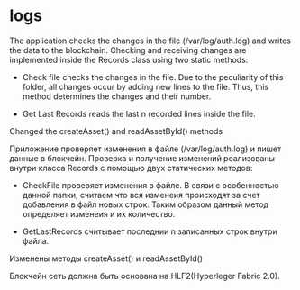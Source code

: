 
# logs

The application checks the changes in the file (/var/log/auth.log) and writes the data to the blockchain.
Checking and receiving changes are implemented inside the Records class using two static methods:

- Check file checks the changes in the file.
Due to the peculiarity of this folder, all changes occur by adding new lines to the file.
Thus, this method determines the changes and their number.

- Get Last Records reads the last n recorded lines inside the file.

Changed the createAsset() and readAssetById() methods

Приложение проверяет изменения в файле (/var/log/auth.log) и пишет данные в блокчейн. 
Проверка и получение изменений реализованы внутри класса Records с помощью двух статических методов:

- СheckFile проверяет изменения в файле. 
В связи с особенностью данной папки, считаем что вся изменеия происходят за счет добавления в файл новых строк. 
Таким образом данный метод определяет изменеия и их количество.

- GetLastRecords считывает последнии n записанных строк внутри файла.

Изменены методы createAsset() и readAssetById()

Блокчейн сеть должна быть основана на HLF2(Hyperleger Fabric 2.0).
